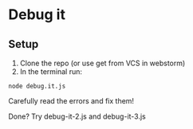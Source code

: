 # Debug it

## Setup

1. Clone the repo (or use get from VCS in webstorm)
2. In the terminal run:

```
node debug.it.js
```

Carefully read the errors and fix them!

Done? Try debug-it-2.js and debug-it-3.js

